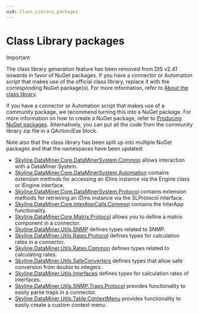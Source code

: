 ```yaml
---
uid: Class_Library_packages
---
```


# Class Library packages

> [!IMPORTANT]
> The class library generation feature has been removed from DIS v2.41 onwards in favor of NuGet packages. If you have a connector or Automation script that makes use of the official class library, replace it with the corresponding NuGet package(s). For more information, refer to [About the class library](xref:ClassLibraryIntroduction).
>
> If you have a connector or Automation script that makes use of a community package, we recommend turning this into a NuGet package. For more information on how to create a NuGet package, refer to [Producing NuGet packages](xref:Producing_NuGet). Alternatively, you can put all the code from the community library zip file in a QAction/Exe block.
>
> Note also that the class library has been split up into multiple NuGet packages and that the namespaces have been updated:
>
> - [Skyline.DataMiner.Core.DataMinerSystem.Common](https://www.nuget.org/packages/Skyline.DataMiner.Core.DataMinerSystem.Common) allows interaction with a DataMiner System.
> - [Skyline.DataMiner.Core.DataMinerSystem.Automation](https://www.nuget.org/packages/Skyline.DataMiner.Core.DataMinerSystem.Automation) contains extension methods for accessing an IDms instance via the Engine class or IEngine interface.
> - [Skyline.DataMiner.Core.DataMinerSystem.Protocol](https://www.nuget.org/packages/Skyline.DataMiner.Core.DataMinerSystem.Protocol) contains extension methods for retrieving an IDms instance via the SLProtocol interface.
> - [Skyline.DataMiner.Core.InterAppCalls.Common](https://www.nuget.org/packages/Skyline.DataMiner.Core.InterAppCalls.Common) contains the InterApp functionality.
> - [Skyline.DataMiner.Core.Matrix.Protocol](https://www.nuget.org/packages/Skyline.DataMiner.Core.Matrix.Protocol) allows you to define a matrix component in a connector.
> - [Skyline.DataMiner.Utils.SNMP](https://www.nuget.org/packages/Skyline.DataMiner.Utils.SNMP) defines types related to SNMP.
> - [Skyline.DataMiner.Utils.Rates.Protocol](https://www.nuget.org/packages/Skyline.DataMiner.Utils.Rates.Protocol) defines types for calculation rates in a connector.
> - [Skyline.DataMiner.Utils.Rates.Common](https://www.nuget.org/packages/Skyline.DataMiner.Utils.Rates.Common) defines types related to calculating rates.
> - [Skyline.DataMiner.Utils.SafeConverters](https://www.nuget.org/packages/Skyline.DataMiner.Utils.SafeConverters) defines types that allow safe conversion from double to integers.
> - [Skyline.DataMiner.Utils.Interfaces](https://www.nuget.org/packages/Skyline.DataMiner.Utils.Interfaces) defines types for calculation rates of interfaces.
> - [Skyline.DataMiner.Utils.SNMP.Traps.Protocol](https://www.nuget.org/packages/Skyline.DataMiner.Utils.SNMP.Traps.Protocol) provides functionality to easily parse traps in a connector.
> - [Skyline.DataMiner.Utils.Table.ContextMenu](https://www.nuget.org/packages/Skyline.DataMiner.Utils.Table.ContextMenu) provides functionality to easily create a custom context menu.
